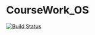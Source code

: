 # CourseWork_OS
[![Build Status](https://travis-ci.com/Ant2000s/OS-curs.svg?branch=main)](https://travis-ci.com/Ant2000s/OS_curs)
